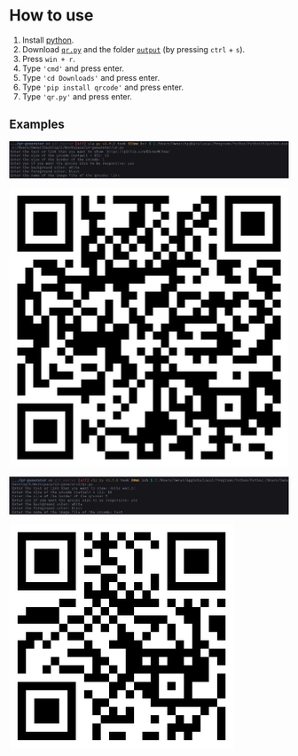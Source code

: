 # How to use

1. Install [python](https://python.org/downloads).
2. Download [`qr.py`](https://raw.githubusercontent.com/DhruvMitna/qr-generator/master/qr.py) and the folder [`output`](https://github.com/DhruvMitna/qr-generator/blob/master/ouput/) (by pressing `ctrl` + `s`).
3. Press `win + r`.
4. Type `'cmd'` and press enter.
5. Type `'cd Downloads'` and press enter.
6. Type `'pip install qrcode'` and press enter.
7. Type `'qr.py'` and press enter.

## Examples

![link demo input](demo/link.png "Link QRCode example")

![link demo output](demo/codes/link.png "Link QRCode example")

![text demo input](demo/text.png "Text QRCode example")

![text demo output](demo/codes/text.png "Text QRCode example")